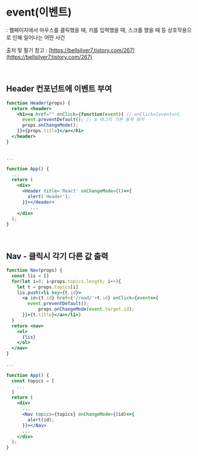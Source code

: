 # event(이벤트)

: 웹페이지에서 마우스를 클릭했을 때, 키를 입력했을 때, 스크롤 했을 때 등 상호작용으로 인해 일어나는 어떤 사건

출처 및 필기 참고 : [https://bellsilver7.tistory.com/267](https://bellsilver7.tistory.com/267) 

<br>

## Header 컨포넌트에 이벤트 부여

```jsx
function Header(props) {
  return <header> 
    <h1><a href="" onClick={function(event){ // onClick={event=>{
      event.preventDefault(); // a 태그의 기본 동작 방지
      props.onChangeMode();
    }}>{props.title}</a></h1>
  </header>
}


...

function App() {
  ...
  return (
    <div>
      <Header title='React' onChangeMode={()=>{
        alert('Header');
      }}></Header>
	     ...
    </div>
  );
}
```
<br>

## Nav - 클릭시 각기 다른 값 출력

```jsx
function Nav(props) {
  const lis = []
  for(let i=0; i<props.topics.length; i++){
    let t = props.topics[i]
    lis.push(<li key={t.id}>
      <a id={t.id} href={'/read/'+t.id} onClick={event=>{
        event.preventDefault();
	        props.onChangeMode(event.target.id);
      }}>{t.title}</a></li>)
  }
  return <nav>
    <ol>
      {lis}  
    </ol>
  </nav>
}

...

function App() {
  const topics = [
    ...
  ]
  return (
    <div>
      ...
      <Nav topics={topics} onChangeMode={(id)=>{
        alert(id);
      }}></Nav>
      ...
    </div>
  );
}
```